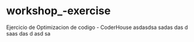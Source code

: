 # workshop_-exercise
Ejercicio de Optimizacion de codigo - CoderHouse
asdasdsa 
sadas
das
d
saas
das
d
asd
sa
